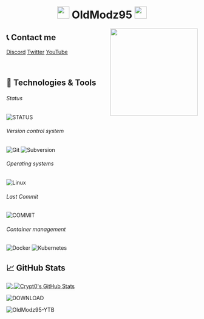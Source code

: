 <h1 align="center">
<img src="https://github.com/blackcater/blackcater/raw/master/images/Hi.gif" height="32" />
OldModz95
<img src="https://github.com/blackcater/blackcater/raw/master/images/Hi.gif" height="32" />
</h1>

<img align='right' src="https://media.giphy.com/media/WUlplcMpOCEmTGBtBW/giphy.gif" width="230">

## 📞 Contact me

[Discord](https://www.discord.gg/3t2568W)
[Twitter](https://twitter.com/oldmodz95)
[YouTube](https://www.youtube.com/oldmodz95)

<br />

## 🔧 Technologies & Tools

###### Status

![STATUS](https://img.shields.io/nodeping/status/jkiwn052-ntpp-4lbb-8d45-ihew6d9ucoei?down_color=red&down_message=Down&up_message=Online)

###### Version control system

![Git](https://img.shields.io/badge/-Git-000000?style=flat&logo=Git&logoColor=F05032)
![Subversion](https://img.shields.io/badge/-Subversion-000000?style=flat&logo=Subversion&logoColor=809CC9)

###### Operating systems

![Linux](https://img.shields.io/badge/-Linux-000000?style=flat&logo=Linux&logoColor=FCC624)

###### Last Commit

![COMMIT](https://img.shields.io/github/last-commit/OldModz95-YTB/Coding-Bot-Discord-Tool)

###### Container management

![Docker](https://img.shields.io/badge/-Docker-000000?style=flat&logo=Docker&logoColor=2496ED)
![Kubernetes](https://img.shields.io/badge/-Kubernetes-000000?style=flat&logo=Kubernetes&logoColor=326CE5)

## &#x1f4c8; GitHub Stats

<a href="https://github.com/OldModz95-YTB">
  <img align="center" src="https://github-readme-stats.vercel.app/api/top-langs/?username=OldModz95-YTB&hide=java,html&title_color=ffffff&text_color=c9cacc&icon_color=2bbc8a&bg_color=1d1f21" />
</>
<a href="https://github.com/OldModz95-YTB">
  <img align="center" src="https://github-readme-stats.vercel.app/api?username=OldModz95-YTB&show_icons=true&line_height=27&count_private=true&title_color=ffffff&text_color=c9cacc&icon_color=ffff00&bg_color=1d1f21" alt="Crypt0's GitHub Stats" />
</a>

![DOWNLOAD](https://img.shields.io/github/downloads/OldModz95-YTB/Coding-Bot-Discord-Tool/total)

<p align="left"> <img src="https://komarev.com/ghpvc/?username=OldModz95-YTB" alt="OldModz95-YTB" /> </p>
